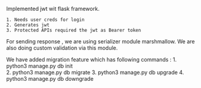 Implemented jwt wit flask framework.

    1. Needs user creds for login
    2. Generates jwt
    3. Protected APIs required the jwt as Bearer token

For sending response , we are using serializer module marshmallow. We are also doing custom validation via this module.

We have added migration feature which has following commands :
    1. python3 manage.py db init   
    2. python3 manage.py db migrate
    3. python3 manage.py db upgrade
    4. python3 manage.py db downgrade
